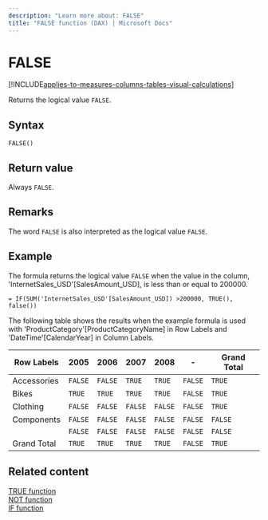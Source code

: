 ```yaml
---
description: "Learn more about: FALSE"
title: "FALSE function (DAX) | Microsoft Docs"
---
```

# FALSE

[!INCLUDE[applies-to-measures-columns-tables-visual-calculations](includes/applies-to-measures-columns-tables-visual-calculations.md)]

Returns the logical value `FALSE`.  
  
## Syntax  
  
```dax
FALSE()  
```
  
## Return value

Always `FALSE`.  
  
## Remarks

The word `FALSE` is also interpreted as the logical value `FALSE`.  
  
## Example

The formula returns the logical value `FALSE` when the value in the column, 'InternetSales_USD'[SalesAmount_USD], is less than or equal to 200000.  
  
```dax
= IF(SUM('InternetSales_USD'[SalesAmount_USD]) >200000, TRUE(), false())  
```

The following table shows the results when the example formula is used with 'ProductCategory'[ProductCategoryName] in Row Labels and 'DateTime'[CalendarYear] in Column Labels.  
  
|Row Labels|2005|2006|2007|2008|-|Grand Total|
|---------------|-----------------|----|----|----|----|----|  
|Accessories|``FALSE``|``FALSE``|``TRUE``|``TRUE``|``FALSE``|``TRUE``|  
|Bikes|``TRUE``|``TRUE``|``TRUE``|``TRUE``|``FALSE``|``TRUE``|  
|Clothing|``FALSE``|``FALSE``|``FALSE``|``FALSE``|``FALSE``|``TRUE``|  
|Components|``FALSE``|``FALSE``|``FALSE``|``FALSE``|``FALSE``|``FALSE``|  
||``FALSE``|``FALSE``|``FALSE``|``FALSE``|``FALSE``|``FALSE``|  
|Grand Total|``TRUE``|``TRUE``|``TRUE``|``TRUE``|``FALSE``|``TRUE``|  

## Related content

[TRUE function](true-function-dax.md)  
[NOT function](not-function-dax.md)  
[IF function](if-function-dax.md)  

